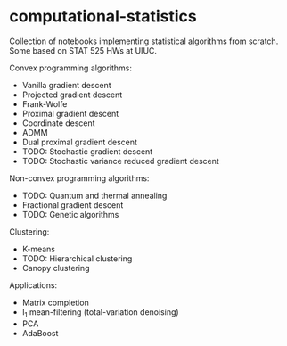 # computational-statistics
 
 Collection of notebooks implementing statistical algorithms from scratch. Some based on STAT 525 HWs at UIUC.
 
 Convex programming algorithms:
 
 - Vanilla gradient descent
 - Projected gradient descent
 - Frank-Wolfe 
 - Proximal gradient descent
 - Coordinate descent
 - ADMM
 - Dual proximal gradient descent
 - TODO: Stochastic gradient descent
 - TODO: Stochastic variance reduced gradient descent
 
 Non-convex programming algorithms:
 
 - TODO: Quantum and thermal annealing
 - Fractional gradient descent 
 - TODO: Genetic algorithms
 
 Clustering:
 
 - K-means
 - TODO: Hierarchical clustering
 - Canopy clustering
 
 Applications:
 
 - Matrix completion
 - l<sub>1</sub> mean-filtering (total-variation denoising)
 - PCA
 - AdaBoost
